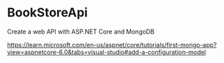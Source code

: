 # BookStoreApi
Create a web API with ASP.NET Core and MongoDB


https://learn.microsoft.com/en-us/aspnet/core/tutorials/first-mongo-app?view=aspnetcore-6.0&tabs=visual-studio#add-a-configuration-model
